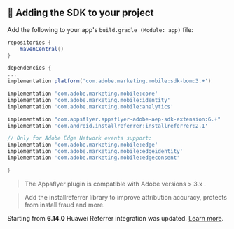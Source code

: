 ## <a id="add-sdk-to-project"> 📲 Adding the SDK to your project

Add the following to your app's `build.gradle (Module: app)` file:

```groovy
repositories {
    mavenCentral()
}

dependencies {
...
implementation platform('com.adobe.marketing.mobile:sdk-bom:3.+')

implementation 'com.adobe.marketing.mobile:core'
implementation 'com.adobe.marketing.mobile:identity'
implementation 'com.adobe.marketing.mobile:analytics'

implementation "com.appsflyer.appsflyer-adobe-aep-sdk-extension:6.+"
implementation 'com.android.installreferrer:installreferrer:2.1'

// Only for Adobe Edge Network events support:   
implementation 'com.adobe.marketing.mobile:edge'
implementation 'com.adobe.marketing.mobile:edgeidentity'
implementation 'com.adobe.marketing.mobile:edgeconsent'

}
```

> The Appsflyer plugin is compatible with Adobe versions > 3.x .  

> Add the installreferrer library to improve attribution accuracy, protects from install fraud and more.
 
Starting from **6.14.0** Huawei Referrer integration was updated. [Learn more](https://dev.appsflyer.com/hc/docs/install-android-sdk#huawei-install-referrer).
